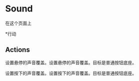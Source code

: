 # Sound

在这个页面上 

  *行动





## Actions

设置悬停的声音覆盖。设置悬停的声音覆盖。目标是普通按钮底座。

设置按下的声音覆盖。设置按下的声音覆盖。目标是普通按钮底座。
